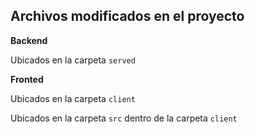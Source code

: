 Archivos modificados en el proyecto
---
**Backend** 

Ubicados en la carpeta ```served```


**Fronted**

Ubicados en la carpeta ```client```

Ubicados en la carpeta ```src``` dentro de la carpeta ```client```
